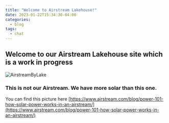 ```yaml
---
title: "Welcome to Airstream Lakehouse!"
date: 2023-01-22T15:34:30-04:00
categories:
  - blog
tags:
  - chat
---
```


## Welcome to our Airstream Lakehouse site which is a work in progress

![AirstreamByLake](https://by3302files.storage.live.com/y4m50nmAaTJvapFrDn4Jr9-BRi6FeFE_i_oJCNO169eriWmaQ5ZJVjJ0gh6LZJOhCz347XPQvSXzMbgV0UUbHD8QSlAsaVd4UP92GrLp8pQS7fB7XqmhwKPAHPXaRS7--NAWxnrdWRIBVFUcXhpWjZEuLekw9AHdTxljFhhAnp0XULafOMImyX562_hbBWoy3uw?width=1307&height=707&cropmode=none)

### This is not our Airstream.  We have more solar than this one.  
You can find this picture here [https://www.airstream.com/blog/power-101-how-solar-power-works-in-an-airstream/](https://www.airstream.com/blog/power-101-how-solar-power-works-in-an-airstream/)


